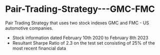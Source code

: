 # Pair-Trading-Strategy---GMC-FMC

Pair Trading Strategy that uses two stock indexes GMC and FMC - US automotive companies.
- Stock information dated February 10th 2020 to February 8th 2023
- Resultant Sharpe Ratio of 2.3 on the test set consisting of 25% of the most recent financial data

